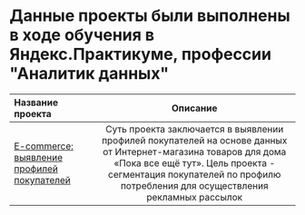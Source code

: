 # Данные проекты были выполнены в ходе обучения в Яндекс.Практикуме, профессии "Аналитик данных"

| Название проекта  | Описание  | 
|:----------------- |:---------------:|
| [E-commerce: выявление профилей покупателей](https://github.com/VladislavaS-alt/VladislavaS-alt/blob/main/e_commerce/e_commerce.ipynb)    | Суть проекта заключается в выявлении профилей покупателей на основе данных от Интернет-магазина товаров для дома «Пока все ещё тут». Цель проекта - сегментация покупателей по профилю потребления для осуществления рекламных рассылок |
